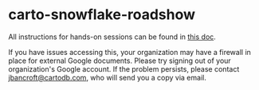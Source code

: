 # carto-snowflake-roadshow

All instructions for hands-on sessions can be found in [this doc](https://docs.google.com/document/d/1Z1IYwuuxZSS_gWLf-WoigaGnBzynd4KO1Z2VqcY7TP0/edit?usp=sharing).  

If you have issues accessing this, your organization may have a firewall in place for external Google documents. Please try signing out of your organization's Google account. If the problem persists, please contact [jbancroft@cartodb.com](mailto:jbancroft@cartodb.com), who will send you a copy via email.
